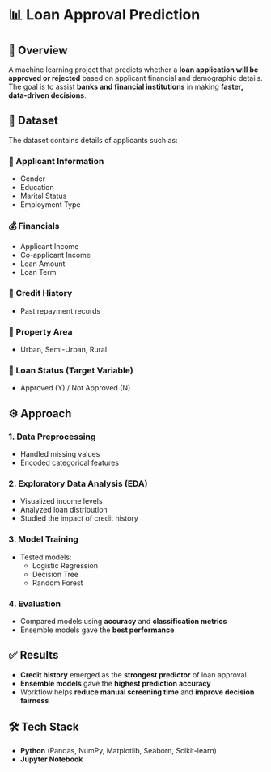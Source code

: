 # 📊 Loan Approval Prediction

## 🔎 Overview
A machine learning project that predicts whether a **loan application will be approved or rejected** based on applicant financial and demographic details.  
The goal is to assist **banks and financial institutions** in making **faster, data-driven decisions**.

## 📂 Dataset
The dataset contains details of applicants such as:

### 👤 Applicant Information
- Gender  
- Education  
- Marital Status  
- Employment Type  

### 💰 Financials
- Applicant Income  
- Co-applicant Income  
- Loan Amount  
- Loan Term  

### 📜 Credit History
- Past repayment records  

### 🏡 Property Area
- Urban, Semi-Urban, Rural  

### 🎯 Loan Status (Target Variable)
- Approved (Y) / Not Approved (N)


## ⚙️ Approach

### 1. Data Preprocessing
- Handled missing values  
- Encoded categorical features  

### 2. Exploratory Data Analysis (EDA)
- Visualized income levels  
- Analyzed loan distribution  
- Studied the impact of credit history  

### 3. Model Training
- Tested models:  
  - Logistic Regression  
  - Decision Tree  
  - Random Forest  

### 4. Evaluation
- Compared models using **accuracy** and **classification metrics**  
- Ensemble models gave the **best performance**


## ✅ Results
- **Credit history** emerged as the **strongest predictor** of loan approval  
- **Ensemble models** gave the **highest prediction accuracy**  
- Workflow helps **reduce manual screening time** and **improve decision fairness**


## 🛠️ Tech Stack
- **Python** (Pandas, NumPy, Matplotlib, Seaborn, Scikit-learn)  
- **Jupyter Notebook**
